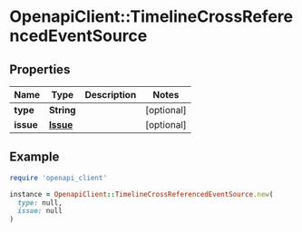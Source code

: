 # OpenapiClient::TimelineCrossReferencedEventSource

## Properties

| Name | Type | Description | Notes |
| ---- | ---- | ----------- | ----- |
| **type** | **String** |  | [optional] |
| **issue** | [**Issue**](Issue.md) |  | [optional] |

## Example

```ruby
require 'openapi_client'

instance = OpenapiClient::TimelineCrossReferencedEventSource.new(
  type: null,
  issue: null
)
```

